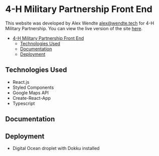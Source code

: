 # 4-H Military Partnership Front End

This website was developed by Alex Wendte [alex@wendte.tech](mailto:alex@wendte.tech) for 4-H Military Partnership. You can view the live version of the site [here](https://4h.wendte.tech).

- [4-H Military Partnership Front End](#4-h-military-partnerships-front-end)
  - [Technologies Used](#technologies-used)
  - [Documentation](#documentation)
  - [Deployment](#deployment)

## Technologies Used

- React.js
- Styled Components
- Google Maps API
- Create-React-App
- Typescript

## Documentation

## Deployment

- Digital Ocean droplet with Dokku installed
